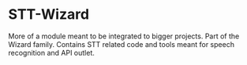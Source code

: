 # STT-Wizard
More of a module meant to be integrated to bigger projects. Part of the Wizard family. Contains STT related code and tools meant for speech recognition and API outlet.
